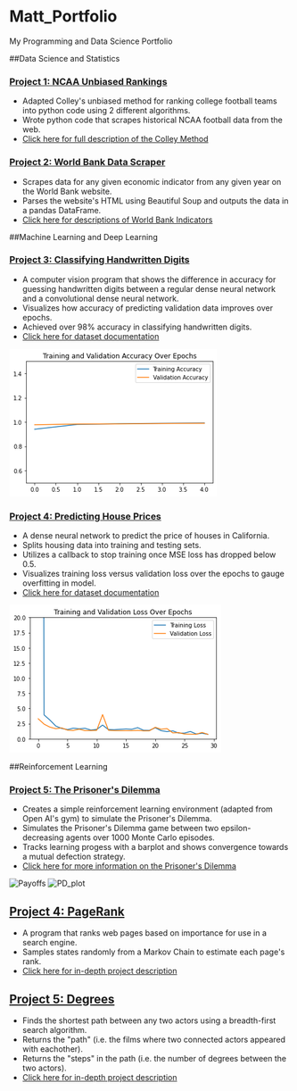 # Matt_Portfolio
My Programming and Data Science Portfolio

##Data Science and Statistics

### [Project 1: NCAA Unbiased Rankings](https://github.com/mattgevercer/Computing-and-Machine-Learning-for-Economics/tree/main/ColleyRank)
* Adapted Colley's unbiased method for ranking college football teams into python code using 2 different algorithms.
* Wrote python code that scrapes historical NCAA football data from the web. 
* [Click here for full description of the Colley Method](https://www.colleyrankings.com/matrate.pdf)

### [Project 2: World Bank Data Scraper](https://github.com/mattgevercer/Computing-and-Machine-Learning-for-Economics/tree/main/World_Bank_Import)
* Scrapes data for any given economic indicator from any given year on the World Bank website.
* Parses the website's HTML using Beautiful Soup and outputs the data in a pandas DataFrame. 
* [Click here for descriptions of World Bank Indicators](https://data.worldbank.org/indicator)

##Machine Learning and Deep Learning

### [Project 3: Classifying Handwritten Digits](https://github.com/mattgevercer/Digit-Recognition)
* A computer vision program that shows the difference in accuracy for guessing handwritten digits between a regular dense neural network and a convolutional dense neural network. 
* Visualizes how accuracy of predicting validation data improves over epochs. 
* Achieved over 98% accuracy in classifying handwritten digits.
* [Click here for dataset documentation](http://yann.lecun.com/exdb/mnist/)

![Digit Image](./images/Digits%20Figure.png?raw=true)

### [Project 4: Predicting House Prices](https://github.com/mattgevercer/Cali_Housing)
* A dense neural network to predict the price of houses in California. 
* Splits housing data into training and testing sets. 
* Utilizes a callback to stop training once MSE loss has dropped below 0.5. 
* Visualizes training loss versus validation loss over the epochs to gauge overfitting in model. 
* [Click here for dataset documentation](https://scikit-learn.org/stable/modules/generated/sklearn.datasets.fetch_california_housing.html)

![Housing Image](./images/Housing%20Figure.png?raw=true)

##Reinforcement Learning

### [Project 5: The Prisoner's Dilemma](https://github.com/mattgevercer/Prisoners_Dilemma)
* Creates a simple reinforcement learning environment (adapted from Open AI's gym) to simulate the Prisoner's Dilemma.
* Simulates the Prisoner's Dilemma game between two epsilon-decreasing agents over 1000 Monte Carlo episodes. 
* Tracks learning progess with a barplot and shows convergence towards a mutual defection strategy.
* [Click here for more information on the Prisoner's Dilemma](https://www.investopedia.com/terms/p/prisoners-dilemma.asp)

![Payoffs](./images/Payoffs%20Figure.png?raw=true) ![PD_plot](./images/PD_plot%20Figure.png?raw=true) 

## [Project 4: PageRank](https://github.com/mattgevercer/PageRank)
* A program that ranks web pages based on importance for use in a search engine. 
* Samples states randomly from a Markov Chain to estimate each page's rank. 
* [Click here for in-depth project description](https://cs50.harvard.edu/ai/2020/projects/2/pagerank/)

## [Project 5: Degrees](https://github.com/mattgevercer/Degrees)
* Finds the shortest path between any two actors using a breadth-first search algorithm. 
* Returns the "path" (i.e. the films where two connected actors appeared with eachother). 
* Returns the "steps" in the path (i.e. the number of degrees between the two actors). 
* [Click here for in-depth project description](https//cs50.harvard.edu/ai/2020/projects/0/degrees/)

